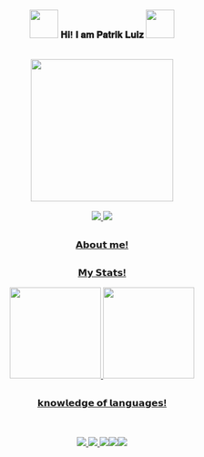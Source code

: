 ### <p align="center"><img src="https://media.tenor.com/tgzGDcxpjR0AAAAi/patrick-star-sponge-bob-square-pants.gif" width="50px"> 𝐇𝐢! 𝐈 𝐚𝐦 𝐏𝐚𝐭𝐫𝐢𝐤 𝐋𝐮𝐢𝐳 <img src="https://media.tenor.com/tgzGDcxpjR0AAAAi/patrick-star-sponge-bob-square-pants.gif" width="50px"></p>

<br>

<div align="center">
<img height="250px" src="https://user-images.githubusercontent.com/111705938/218602686-a273f0a9-2abb-44d9-8294-c5ec177f6fc6.png">
  <br>
  <br>
  
  <div id="badges-social">
  <a href="https://www.linkedin.com/in/patrik-luiz-435a02207/"> <img src="https://img.shields.io/badge/-LinkedIn-blue?style=for-the-badge&logo=LinkedIn">
    <a href="https://discordapp.com/users/698680180234911826"><img src="https://img.shields.io/badge/-Discord-7289da?style=for-the-badge&logo=discord&logoColor=white">
      
 
  </div>
  
  </div>
  
  ##
    
    
### <p align="center"> 𝗔𝗯𝗼𝘂𝘁 𝗺𝗲! </p>
    
    
  ##
    
### <p align="center">  𝗠𝘆 𝗦𝘁𝗮𝘁𝘀! </p>
    
    
<div align="center">
  <a href="https://github.com/zPlcs">
  <img height="160em" src="https://github-readme-streak-stats.herokuapp.com/?user=zPlcs&layout=compact&langs_count=7&theme=tokyonight"/> <img height="160em" src="https://github-readme-stats.vercel.app/api/top-langs/?username=zPlcs&layout=compact&langs_count=7&theme=tokyonight"/>
  
</div>

  ##
  
 ### <p align="center"> 𝗸𝗻𝗼𝘄𝗹𝗲𝗱𝗴𝗲 𝗼𝗳 𝗹𝗮𝗻𝗴𝘂𝗮𝗴𝗲𝘀! </p>
  
  <br>
  <br>
  <div id="badges" align="center">
  <img src="https://img.shields.io/badge/-JavaScript-FFFB00?style=for-the-badge&logo=javascript&logoColor=black"> <img src="https://img.shields.io/badge/c++-044F88?style=for-the-badge&logo=c%2B%2B&logoColor=white"> <img src="https://img.shields.io/badge/GitHUB-black?style=for-the-badge&logo=github&logoColor=white"><img src="https://img.shields.io/badge/-CSharp-A179DC?style=for-the-badge&logo=cSHARP&logoColor=white"><img src="https://img.shields.io/badge/-C-6758FE?style=for-the-badge&logo=C&logoColor=white">
  </div>
<!--
**zPlcs/zPlcs** is a ✨ _special_ ✨ repository because its `README.md` (this file) appears on your GitHub profile.

Here are some ideas to get you started:

- 🔭 I’m currently working on ...
- 🌱 I’m currently learning ...
- 👯 I’m looking to collaborate on ...
- 🤔 I’m looking for help with ...
- 💬 Ask me about ...
- 📫 How to reach me: ...
- 😄 Pronouns: ...
- ⚡ Fun fact: ...
-->
